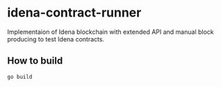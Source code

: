# idena-contract-runner

Implementaion of Idena blockchain with extended API and manual block producing to test Idena contracts.

## How to build

```
go build
```
